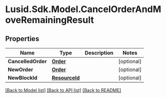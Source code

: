 # Lusid.Sdk.Model.CancelOrderAndMoveRemainingResult

## Properties

Name | Type | Description | Notes
------------ | ------------- | ------------- | -------------
**CancelledOrder** | [**Order**](Order.md) |  | [optional] 
**NewOrder** | [**Order**](Order.md) |  | [optional] 
**NewBlockId** | [**ResourceId**](ResourceId.md) |  | [optional] 

[[Back to Model list]](../README.md#documentation-for-models) [[Back to API list]](../README.md#documentation-for-api-endpoints) [[Back to README]](../README.md)

